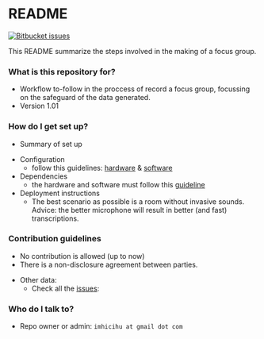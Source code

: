 # README #
[![Bitbucket issues](https://img.shields.io/badge/issues-closed-green.svg)]()

This README summarize the steps involved in the making of a focus group. 

### What is this repository for? ###

* Workflow to-follow in the proccess of record a focus group, focussing on the safeguard of the data generated.
* Version 1.01

### How do I get set up? ###

* Summary of set up
+ Configuration
    * follow this guidelines: [hardware](https://bitbucket.org/imhicihu/focus-group-2016/issues/11/workflow-hardware-involved) & [software](https://bitbucket.org/imhicihu/focus-group-2016/issues/12/workflow-software-involved)
+ Dependencies
    * the hardware and software must follow this [guideline](https://bitbucket.org/imhicihu/focus-group-2016/src/017b01e546b45f338751da5b97a1435e95221ec5/Procedures.md?at=default&fileviewer=file-view-default)
+ Deployment instructions
    * The best scenario as possible is a room without invasive sounds. Advice: the better microphone will result in better (and fast) transcriptions. 

### Contribution guidelines ###

* No contribution is allowed (up to now)
* There is a non-disclosure agreement between parties.
+ Other data:
    * Check all the [issues](https://bitbucket.org/imhicihu/focus-group-2016/issues):

### Who do I talk to? ###

* Repo owner or admin: `imhicihu at gmail dot com`